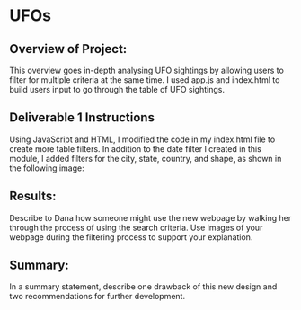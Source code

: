 # UFOs
## Overview of Project: 
This overview goes in-depth analysing UFO sightings by allowing users to filter for multiple criteria at the same time. I used app.js and index.html to build users input to go through the table of UFO sightings. 


## Deliverable 1 Instructions
Using JavaScript and HTML, I modified the code in my index.html file to create more table filters. In addition to the date filter I created in this module, I added filters for the city, state, country, and shape, as shown in the following image:


## Results: 
Describe to Dana how someone might use the new webpage by walking her through the process of using the search criteria. Use images of your webpage during the filtering process to support your explanation.

## Summary: 
In a summary statement, describe one drawback of this new design and two recommendations for further development.
